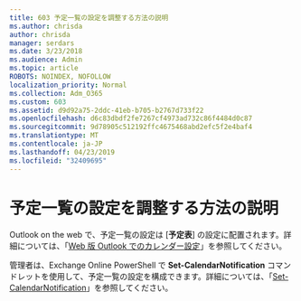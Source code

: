 ```yaml
---
title: 603 予定一覧の設定を調整する方法の説明
ms.author: chrisda
author: chrisda
manager: serdars
ms.date: 3/23/2018
ms.audience: Admin
ms.topic: article
ROBOTS: NOINDEX, NOFOLLOW
localization_priority: Normal
ms.collection: Adm_O365
ms.custom: 603
ms.assetid: d9d92a75-2ddc-41eb-b705-b2767d733f22
ms.openlocfilehash: d6c83dbdf2fe7267cf4973ad732c86f4484d0c87
ms.sourcegitcommit: 9d78905c512192ffc4675468abd2efc5f2e4baf4
ms.translationtype: MT
ms.contentlocale: ja-JP
ms.lasthandoff: 04/23/2019
ms.locfileid: "32409695"
---
```

# <a name="learn-how-to-configure-agenda-settings"></a>予定一覧の設定を調整する方法の説明

Outlook on the web で、予定一覧の設定は [**予定表**] の設定に配置されます。詳細については、「[Web 版 Outlook でのカレンダー設定](https://support.office.com/article/12cba5a4-4f95-4d00-bfc3-b694aa67ac8f)」を参照してください。

管理者は、Exchange Online PowerShell で **Set-CalendarNotification** コマンドレットを使用して、予定一覧の設定を構成できます。詳細については、「[Set-CalendarNotification](https://technet.microsoft.com/library/dd351284)」を参照してください。
